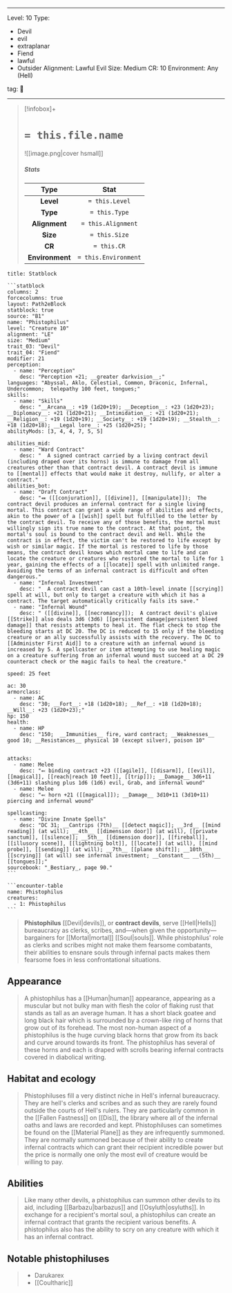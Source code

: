 
---


Level: 10
Type:
- Devil
- evil
- extraplanar
- Fiend
- lawful
- Outsider
Alignment: Lawful Evil
Size: Medium
CR: 10
Environment: Any (Hell)


tag: 👹

---

> [!infobox]+
> #  `= this.file.name`
> ![[image.png|cover hsmall]]
> ##### Stats
> Type | Stat |
> :---:|:---:|
> **Level** | `= this.Level` |
> **Type** | `= this.Type` |
> **Alignment** | `= this.Alignment` |
> **Size** | `= this.Size` |
> **CR** | `= this.CR` |
> **Environment** | `= this.Environment` |




````ad-info
title: Statblock

```statblock
columns: 2
forcecolumns: true
layout: Path2eBlock
statblock: true
source: "B1"
name: "Phistophilus"
level: "Creature 10"
alignment: "LE"
size: "Medium"
trait_03: "Devil"
trait_04: "Fiend"
modifier: 21
perception:
  - name: "Perception"
    desc: "Perception +21; __greater darkvision__;"
languages: "Abyssal, Aklo, Celestial, Common, Draconic, Infernal, Undercommon;  telepathy 100 feet, tongues;"
skills:
  - name: "Skills"
    desc: "__Arcana__: +19 (1d20+19); __Deception__: +23 (1d20+23); __Diplomacy__: +21 (1d20+21); __Intimidation__: +21 (1d20+21); __Religion__: +19 (1d20+19); __Society__: +19 (1d20+19); __Stealth__: +18 (1d20+18); __Legal lore__: +25 (1d20+25); "
abilityMods: [3, 4, 4, 7, 5, 5]

abilities_mid:
  - name: "Ward Contract"
    desc: "  A signed contract carried by a living contract devil (including draped over its horns) is immune to damage from all creatures other than that contract devil. A contract devil is immune to [[mental]] effects that would make it destroy, nullify, or alter a contract."
abilities_bot:
  - name: "Draft Contract"
    desc: "⬽ ([[conjuration]], [[divine]], [[manipulate]]);  The contract devil produces an infernal contract for a single living mortal. This contract can grant a wide range of abilities and effects, akin to the power of a [[wish]] spell but fulfilled to the letter by the contract devil. To receive any of those benefits, the mortal must willingly sign its true name to the contract. At that point, the mortal's soul is bound to the contract devil and Hell. While the contract is in effect, the victim can't be restored to life except by wish or similar magic. If the mortal is restored to life by those means, the contract devil knows which mortal came to life and can locate the creature or creatures who restored the mortal to life for 1 year, gaining the effects of a [[locate]] spell with unlimited range. Avoiding the terms of an infernal contract is difficult and often dangerous."
  - name: "Infernal Investment"
    desc: "  A contract devil can cast a 10th-level innate [[scrying]] spell at will, but only to target a creature with which it has a contract. The target automatically critically fails its save."
  - name: "Infernal Wound"
    desc: " ([[divine]], [[necromancy]]);  A contract devil's glaive [[Strike]] also deals 3d6 (3d6) [[persistent damage|persistent bleed damage]] that resists attempts to heal it. The flat check to stop the bleeding starts at DC 20. The DC is reduced to 15 only if the bleeding creature or an ally successfully assists with the recovery. The DC to [[Administer First Aid]] to a creature with an infernal wound is increased by 5. A spellcaster or item attempting to use healing magic on a creature suffering from an infernal wound must succeed at a DC 29 counteract check or the magic fails to heal the creature."

speed: 25 feet

ac: 30
armorclass:
  - name: AC
    desc: "30; __Fort__: +18 (1d20+18); __Ref__: +18 (1d20+18); __Will__: +23 (1d20+23);"
hp: 150
health:
  - name: HP
    desc: "150;  __Immunities__ fire, ward contract; __Weaknesses__ good 10; __Resistances__ physical 10 (except silver), poison 10"


attacks:
  - name: Melee
    desc: "⬻ binding contract +23 ([[agile]], [[disarm]], [[evil]], [[magical]], [[reach|reach 10 feet]], [[trip]]); __Damage__ 3d6+11 (3d6+11) slashing plus 1d6 (1d6) evil, Grab, and infernal wound"
  - name: Melee
    desc: "⬻ horn +21 ([[magical]]); __Damage__ 3d10+11 (3d10+11) piercing and infernal wound"

spellcasting:
  - name: "Divine Innate Spells"
    desc: "DC 31; __Cantrips (7th)__ [[detect magic]]; __3rd__ [[mind reading]] (at will); __4th__ [[dimension door]] (at will), [[private sanctum]], [[silence]]; __5th__ [[dimension door]], [[fireball]], [[illusory scene]], [[lightning bolt]], [[locate]] (at will), [[mind probe]], [[sending]] (at will); __7th__ [[plane shift]]; __10th__ [[scrying]] (at will) see infernal investment; __Constant__ __(5th)__ [[tongues]];"
sourcebook: "_Bestiary_, page 90."
```

```encounter-table
name: Phistophilus
creatures:
  - 1: Phistophilus
```

````



> **Phistophilus** [[Devil|devils]], or **contract devils**, serve [[Hell|Hells]] bureaucracy as clerks, scribes, and—when given the opportunity—bargainers for [[Mortal|mortal]] [[Soul|souls]]. While phistophilus' role as clerks and scribes might not make them fearsome combatants, their abilities to ensnare souls through infernal pacts makes them fearsome foes in less confrontational situations.



## Appearance

> A phistophilus has a [[Human|human]] appearance, appearing as a muscular but not bulky man with flesh the color of flaking rust that stands as tall as an average human. It has a short black goatee and long black hair which is surrounded by a crown-like ring of horns that grow out of its forehead. The most non-human aspect of a phistophilus is the huge curving black horns that grow from its back and curve around towards its front. The phistophilus has several of these horns and each is draped with scrolls bearing infernal contracts covered in diabolical writing.


## Habitat and ecology

> Phistophiluses fill a very distinct niche in Hell's infernal bureaucracy. They are hell's clerks and scribes and as such they are rarely found outside the courts of Hell's rulers. They are particularly common in the [[Fallen Fastness]] on [[Dis]], the library where all of the infernal oaths and laws are recorded and kept. Phistophiluses can sometimes be found on the [[Material Plane]] as they are infrequently summoned. They are normally summoned because of their ability to create infernal contracts which can grant their recipient incredible power but the price is normally one only the most evil of creature would be willing to pay.


## Abilities

> Like many other devils, a phistophilus can summon other devils to its aid, including [[Barbazu|barbazus]] and [[Osyluth|osyluths]]. In exchange for a recipient's mortal soul, a phistophilus can create an infernal contract that grants the recipient various benefits. A phistophilus also has the ability to scry on any creature with which it has an infernal contract.


## Notable phistophiluses

> - Darukarex
> - [[Coultharic]]










